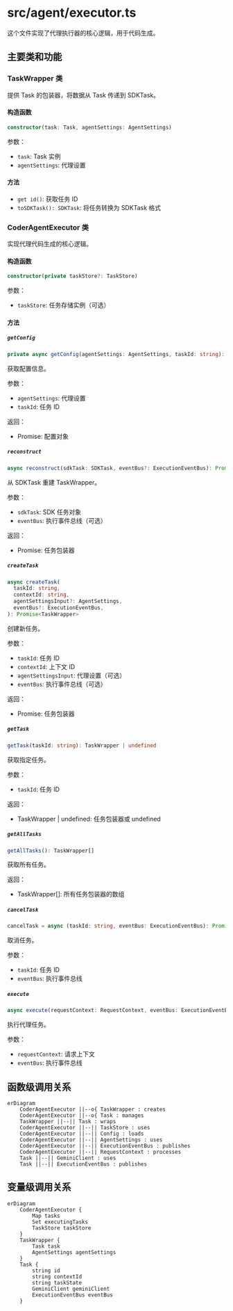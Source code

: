 # src/agent/executor.ts

这个文件实现了代理执行器的核心逻辑，用于代码生成。

## 主要类和功能

### TaskWrapper 类

提供 Task 的包装器，将数据从 Task 传递到 SDKTask。

#### 构造函数

```typescript
constructor(task: Task, agentSettings: AgentSettings)
```

参数：
- `task`: Task 实例
- `agentSettings`: 代理设置

#### 方法

- `get id()`: 获取任务 ID
- `toSDKTask(): SDKTask`: 将任务转换为 SDKTask 格式

### CoderAgentExecutor 类

实现代理代码生成的核心逻辑。

#### 构造函数

```typescript
constructor(private taskStore?: TaskStore)
```

参数：
- `taskStore`: 任务存储实例（可选）

#### 方法

##### `getConfig`

```typescript
private async getConfig(agentSettings: AgentSettings, taskId: string): Promise<Config>
```

获取配置信息。

参数：
- `agentSettings`: 代理设置
- `taskId`: 任务 ID

返回：
- Promise<Config>: 配置对象

##### `reconstruct`

```typescript
async reconstruct(sdkTask: SDKTask, eventBus?: ExecutionEventBus): Promise<TaskWrapper>
```

从 SDKTask 重建 TaskWrapper。

参数：
- `sdkTask`: SDK 任务对象
- `eventBus`: 执行事件总线（可选）

返回：
- Promise<TaskWrapper>: 任务包装器

##### `createTask`

```typescript
async createTask(
  taskId: string,
  contextId: string,
  agentSettingsInput?: AgentSettings,
  eventBus?: ExecutionEventBus,
): Promise<TaskWrapper>
```

创建新任务。

参数：
- `taskId`: 任务 ID
- `contextId`: 上下文 ID
- `agentSettingsInput`: 代理设置（可选）
- `eventBus`: 执行事件总线（可选）

返回：
- Promise<TaskWrapper>: 任务包装器

##### `getTask`

```typescript
getTask(taskId: string): TaskWrapper | undefined
```

获取指定任务。

参数：
- `taskId`: 任务 ID

返回：
- TaskWrapper | undefined: 任务包装器或 undefined

##### `getAllTasks`

```typescript
getAllTasks(): TaskWrapper[]
```

获取所有任务。

返回：
- TaskWrapper[]: 所有任务包装器的数组

##### `cancelTask`

```typescript
cancelTask = async (taskId: string, eventBus: ExecutionEventBus): Promise<void>
```

取消任务。

参数：
- `taskId`: 任务 ID
- `eventBus`: 执行事件总线

##### `execute`

```typescript
async execute(requestContext: RequestContext, eventBus: ExecutionEventBus): Promise<void>
```

执行代理任务。

参数：
- `requestContext`: 请求上下文
- `eventBus`: 执行事件总线

## 函数级调用关系

```mermaid
erDiagram
    CoderAgentExecutor ||--o{ TaskWrapper : creates
    CoderAgentExecutor ||--o{ Task : manages
    TaskWrapper ||--|| Task : wraps
    CoderAgentExecutor ||--|| TaskStore : uses
    CoderAgentExecutor ||--|| Config : loads
    CoderAgentExecutor ||--|| AgentSettings : uses
    CoderAgentExecutor ||--|| ExecutionEventBus : publishes
    CoderAgentExecutor ||--|| RequestContext : processes
    Task ||--|| GeminiClient : uses
    Task ||--|| ExecutionEventBus : publishes
```

## 变量级调用关系

```mermaid
erDiagram
    CoderAgentExecutor {
        Map tasks
        Set executingTasks
        TaskStore taskStore
    }
    TaskWrapper {
        Task task
        AgentSettings agentSettings
    }
    Task {
        string id
        string contextId
        string taskState
        GeminiClient geminiClient
        ExecutionEventBus eventBus
    }
```